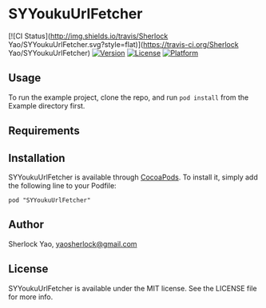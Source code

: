 # SYYoukuUrlFetcher

[![CI Status](http://img.shields.io/travis/Sherlock Yao/SYYoukuUrlFetcher.svg?style=flat)](https://travis-ci.org/Sherlock Yao/SYYoukuUrlFetcher)
[![Version](https://img.shields.io/cocoapods/v/SYYoukuUrlFetcher.svg?style=flat)](http://cocoadocs.org/docsets/SYYoukuUrlFetcher)
[![License](https://img.shields.io/cocoapods/l/SYYoukuUrlFetcher.svg?style=flat)](http://cocoadocs.org/docsets/SYYoukuUrlFetcher)
[![Platform](https://img.shields.io/cocoapods/p/SYYoukuUrlFetcher.svg?style=flat)](http://cocoadocs.org/docsets/SYYoukuUrlFetcher)

## Usage

To run the example project, clone the repo, and run `pod install` from the Example directory first.

## Requirements

## Installation

SYYoukuUrlFetcher is available through [CocoaPods](http://cocoapods.org). To install
it, simply add the following line to your Podfile:

    pod "SYYoukuUrlFetcher"

## Author

Sherlock Yao, yaosherlock@gmail.com

## License

SYYoukuUrlFetcher is available under the MIT license. See the LICENSE file for more info.

